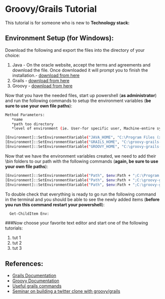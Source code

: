 # Groovy/Grails Tutorial

This tutorial is for someone who is new to
**Technology stack:**



## Environment Setup (for Windows):

Download the following and export the files into the directory of your choice: 

  1. Java - On the oracle website, accept the terms and agreements and download the file. Once downloaded it will prompt you to finish the installation.- [download from here](http://www.oracle.com/technetwork/java/javase/downloads/jdk7-downloads-1880260.html)
  2. Grails - [download from here](https://grails.org/download.html)
  3. Groovy - [download from here](http://groovy-lang.org/download.html)
  

Now that you have the needed files, start up powershell (**as administrator**) and run the following commands to setup the environment variables (**be sure to use your own file paths**):

~~~ sh
Method Parameters:
   *name
   *path too directory
   *level of environment (ie. User-for specific user, Machine-entire system)

[Environment]::SetEnvironmentVariable("JAVA_HOME", "C:\Program Files (x86)\Java\jdk1.7.0_79", "Machine")
[Environment]::SetEnvironmentVariable("GRAILS_HOME", "C:\groovy-grails-dev\grails-3.1.8", "Machine")
[Environment]::SetEnvironmentVariable("GROOVY_HOME", "C:\groovy-grails-dev\groovy-2.4.7", "Machine")
~~~


 Now that we have the environment variables created, we need to add their \bin folders to our path with the following commands (**again, be sure to use your own file paths**):
 
  
~~~ sh
[Environment]::SetEnvironmentVariable("Path", $env:Path + ";C:\Program Files (x86)\Java\jdk1.7.0_79\bin", [EnvironmentVariableTarget]::Machine)
[Environment]::SetEnvironmentVariable("Path", $env:Path + ";C:\groovy-grails-dev\grails-3.1.8\bin", [EnvironmentVariableTarget]::Machine)
[Environment]::SetEnvironmentVariable("Path", $env:Path + ";C:\groovy-grails-dev\groovy-2.4.7\bin", [EnvironmentVariableTarget]::Machine)
~~~


To double check that everything is ready to go run the following command in the terminal and you should be able to see the newly added items (**before you run this command restart your powershell**):

~~~ sh
  Get-ChildItem Env:
~~~


###Now choose your favorite text editor and start one of the following tutorials:

  1. tut 1
  2. tut 2
  3. tut 3



## References:

* [Grails Documentation](https://grails.org/documentation.html)
* [Groovy Documentation](http://groovy-lang.org/documentation.html)
* [Useful grails commands](http://docs.grails.org/latest/ref/Command%20Line/Usage.html)
* [Seminar on building a twitter clone with groovy/grails](https://www.youtube.com/watch?v=8d1hp8n1stA)
